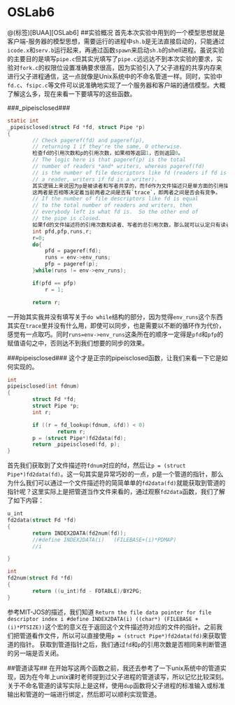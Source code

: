 # OSLab6
@(标签)[BUAA][OSLab6]
##实验概况
首先本次实验中用到的一个模型思想就是客户端-服务器的模型思想，需要运行的进程中`sh.b`是无法直接启动的，只能通过`icode.x`和`serv.b`运行起来，再通过函数`spawn`来启动`sh.b`的shell进程。虽说实验的主要目的是填写`pipe.c`但其实光填写了`pipe.c`远远达不到本次实验的要求，实验对`fork.c`的权限位设置准确要求很高，因为实验引入了父子进程的共享内存来进行父子进程通信，这一点就像是Unix系统中的不命名管道一样。同时，实验中`fd.c`、`fsipc.c`等文件可以说准确地实现了一个服务器和客户端的通信模型。大概了解这么多，现在来看一下要填写的这些函数。

###_pipeisclosed###
```C
static int
_pipeisclosed(struct Fd *fd, struct Pipe *p)
{
        // Check pageref(fd) and pageref(p),
        // returning 1 if they're the same, 0 otherwise.
        检查fd的引用次数和p的引用次数，如果相等返回1，否则返回0。
        // The logic here is that pageref(p) is the total
        // number of readers *and* writers, whereas pageref(fd)
        // is the number of file descriptors like fd (readers if fd is
        // a reader, writers if fd is a writer).
        其实逻辑上来说因为p是被读者和写者共享的，而fd作为文件描述只是单方面的引用描述。
        这两者是否相等决定着当前两者之间是否有`trace`，即两者之间是否会有竞争。
        // If the number of file descriptors like fd is equal
        // to the total number of readers and writers, then
        // everybody left is what fd is.  So the other end of
        // the pipe is closed.
        如果fd的文件描述符的引用次数和读者、写者的总引用次数，那么就可以认定只有读者或目前只有写者在调度。
        int pfd,pfp,runs,r;
        r=0;
        do{
            pfd = pageref(fd);
            runs = env->env_runs;
            pfp = pageref(p);
        }while(runs != env->env_runs);

        if(pfd == pfp)
            r = 1;

        return r;
```
一开始其实我并没有填写关于`do while`结构的部分，因为觉得`env_runs`这个东西其实在`trace`里并没有什么用，即使可以同步，也是需要以不断的循环作为代价，感觉有一点取巧。同时`runs=env->env_runs`这条所在的顺序一定得是`pfd`和`pfp`的赋值语句之中，否则达不到我们想要的同步的效果。

###pipeisclosed###
这个才是正宗的pipeisclosed函数，让我们来看一下它是如何实现的。
```C
int
pipeisclosed(int fdnum)
{
        struct Fd *fd;
        struct Pipe *p;
        int r;

        if ((r = fd_lookup(fdnum, &fd)) < 0)
                return r;
        p = (struct Pipe*)fd2data(fd);
        return _pipeisclosed(fd, p);
}
```
首先我们获取到了文件描述符`fdnum`对应的fd，然后让`p = (struct Pipe*)fd2data(fd)`。这一句其实是异常巧妙的一点，p是一个管道的指针，那么为什么我们可以通过一个文件描述符的简简单单的`fd2data(fd)`就能获取到管道的指针呢？这里实际上是把管道当作文件来看的，通过观察`fd2data`函数，我们了解了如下内容：
```C
u_int
fd2data(struct Fd *fd)
{
        return INDEX2DATA(fd2num(fd));
        //#define INDEX2DATA(i)   (FILEBASE+(i)*PDMAP)
        //i

}

int
fd2num(struct Fd *fd)
{
        return ((u_int)fd - FDTABLE)/BY2PG;
}
```
参考MIT-JOS的描述，我们知道
`Return the file data pointer for file descriptor index i #define INDEX2DATA(i)	((char*) (FILEBASE + (i)*PTSIZE))`这个宏的意义在于返回这个文件描述符对应的文件的指针。之前我们把管道看作文件，所以可以直接使用`p = (struct Pipe*)fd2data(fd)`来获取管道的指针。
获取到管道指针之后，我们通过`fd`和`p`的引用次数是否相同来判断管道的另一端是否关闭。

##管道读写##
在开始写这两个函数之前，我还去参考了一下unix系统中的管道实现，因为在今年上unix课时老师提到过父子进程的管道读写，所以记忆比较深刻。关于不命名管道的读写实际上是这样，使用`dup`函数将父子进程的标准输入或标准输出和管道的一端进行绑定，然后即可以顺利实现管道。
